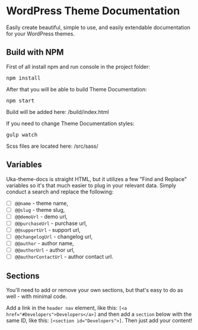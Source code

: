 # WordPress Theme Documentation
Easily create beautiful, simple to use, and easily extendable documentation for your WordPress themes.

## Build with NPM
First of all install npm and run console in the project folder:

<pre>npm install</pre>

After that you will be able to build Theme Documentation:

<pre>npm start</pre>

Build will be added here: /build/index.html

If you need to change Theme Documentation styles:

<pre>gulp watch</pre>

Scss files are located here: /src/sass/

## Variables
Uka-theme-docs is straight HTML, but it utilizes a few "Find and Replace" variables so it's that much easier to plug in your relevant data. Simply conduct a search and replace the following:

- [ ] `@@name` - theme name,
- [ ] `@@slug` - theme slug,
- [ ] `@@demoUrl` - demo url,
- [ ] `@@purchaseUrl` - purchase url,
- [ ] `@@supportUrl` - support url,
- [ ] `@@changelogUrl` - changelog url,
- [ ] `@@author` - author name,
- [ ] `@@authorUrl` - author url,
- [ ] `@@authorContactUrl` - author contact url.

## Sections
You'll need to add or remove your own sections, but that's easy to do as well - with minimal code.

Add a link in the `header nav` element, like this: `[<a href="#Developers">Developers</a>]` and then add a `section` below with the same ID, like this: `[<section id="Developers">]`. Then just add your content!
